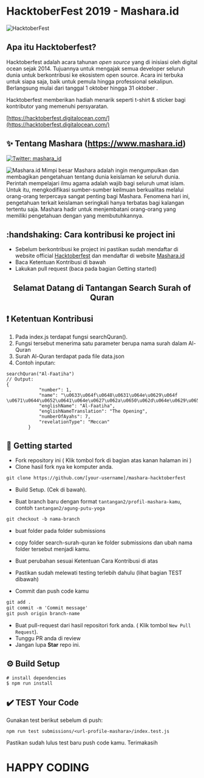 # HacktoberFest 2019 - Mashara.id

![HacktoberFest](https://vinitshahdeo.github.io/HacktoberFest2K19/hacktoberfestfooter.png)

## Apa itu Hacktoberfest?

Hacktoberfest adalah acara tahunan _open source_ yang di inisiasi oleh digital ocean sejak 2014. Tujuannya untuk mengajak semua developer seluruh dunia untuk berkontribusi ke ekosistem open source. Acara ini terbuka untuk siapa saja, baik untuk pemula hingga professional sekalipun. Berlangsung mulai dari tanggal 1 oktober hingga 31 oktober .

Hacktoberfest memberikan hadiah menarik seperti t-shirt & sticker bagi kontributor yang memenuhi persyaratan.

[https://hacktoberfest.digitalocean.com/](https://hacktoberfest.digitalocean.com/)

## ✨ Tentang Mashara (https://www.mashara.id)

  <a href="https://twitter.com/mashara_id">
    <img alt="Twitter: mashara_id" src="https://img.shields.io/twitter/follow/mashara_id.svg?style=social" target="_blank" />
  </a>

![Mashara.id](https://www.mashara.id/_nuxt/img/2751b66.jpg)
Mimpi besar Mashara adalah ingin mengumpulkan dan membagikan pengetahuan tentang dunia keislaman ke seluruh dunia. Perintah mempelajari ilmu agama adalah wajib bagi seluruh umat islam. Untuk itu, mengkodifikasi sumber-sumber keilmuan berkualitas melalui orang-orang terpercaya sangat penting bagi Mashara. Fenomena hari ini, pengetahuan terkait keislaman seringkali hanya terbatas bagi kalangan tertentu saja. Mashara hadir untuk menjembatani orang-orang yang memiliki pengetahuan dengan yang membutuhkannya.

## :handshaking: Cara kontribusi ke project ini

- Sebelum berkontribusi ke project ini pastikan sudah mendaftar di website official [Hacktoberfest](https://hacktoberfest.digitalocean.com/) dan mendaftar di website [Mashara.id](https://www.mashara.id)
- Baca Ketentuan Kontribusi di bawah
- Lakukan pull request (baca pada bagian Getting started)

## <center>Selamat Datang di Tantangan Search Surah of Quran</center>

## :exclamation: Ketentuan Kontribusi

1. Pada index.js terdapat fungsi searchQuran().
2. Fungsi tersebut menerima satu parameter berupa nama surah dalam Al-Quran
3. Surah Al-Quran terdapat pada file data.json
4. Contoh inputan:

```
searchQuran("Al-Faatiha")
// Output:
{
            "number": 1,
            "name": "\u0633\u064f\u0648\u0631\u064e\u0629\u064f \u0671\u0644\u0652\u0641\u064e\u0627\u062a\u0650\u062d\u064e\u0629\u0650",
            "englishName": "Al-Faatiha",
            "englishNameTranslation": "The Opening",
            "numberOfAyahs": 7,
            "revelationType": "Meccan"
        }
```

## 🚀 Getting started

- Fork repository ini ( Klik tombol fork di bagian atas kanan halaman ini )
- Clone hasil fork nya ke komputer anda.

```markdown
git clone https://github.com/[your-username]/mashara-hacktoberfest
```

- Build Setup. (Cek di bawah).

- Buat branch baru dengan format `tantangan2/profil-mashara-kamu`, contoh `tantangan2/agung-putu-yoga`

```markdown
git checkout -b nama-branch
```

- buat folder <url-profile-mashara> pada folder submissions
- copy folder search-surah-quran ke folder submissions dan ubah nama folder tersebut menjadi <url-profile-mashara> kamu.

- Buat perubahan sesuai Ketentuan Cara Kontribusi di atas
- Pastikan sudah melewati testing terlebih dahulu (lihat bagian TEST dibawah)
- Commit dan push code kamu

```markdown
git add .
git commit -m 'Commit message'
git push origin branch-name
```

- Buat pull-request dari hasil repositori fork anda. ( Klik tombol `New Pull Request`).
- Tunggu PR anda di review
- Jangan lupa **Star** repo ini.

## ⚙️ Build Setup

```
# install dependencies
$ npm run install
```

## :heavy_check_mark: TEST Your Code

Gunakan test berikut sebelum di push:

```
npm run test submissions/<url-profile-mashara>/index.test.js
```

Pastikan sudah lulus test baru push code kamu. Terimakasih

# HAPPY CODING
